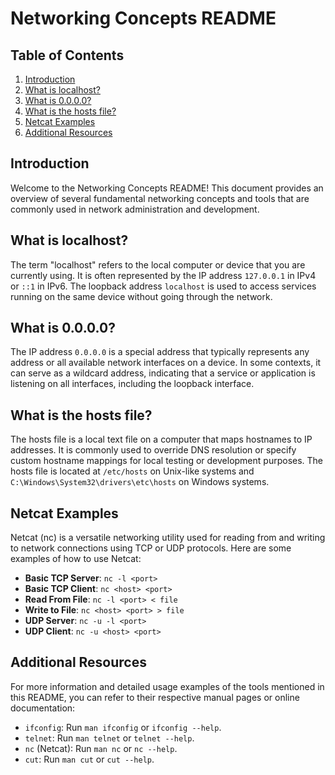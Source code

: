 # Networking Concepts README

## Table of Contents

1. [Introduction](#introduction)
2. [What is localhost?](#what-is-localhost)
3. [What is 0.0.0.0?](#what-is-0.0.0.0)
4. [What is the hosts file?](#what-is-the-hosts-file)
5. [Netcat Examples](#netcat-examples)
6. [Additional Resources](#additional-resources)

## Introduction

Welcome to the Networking Concepts README! This document provides an overview of several fundamental networking concepts and tools that are commonly used in network administration and development.

## What is localhost?

The term "localhost" refers to the local computer or device that you are currently using. It is often represented by the IP address `127.0.0.1` in IPv4 or `::1` in IPv6. The loopback address `localhost` is used to access services running on the same device without going through the network.

## What is 0.0.0.0?

The IP address `0.0.0.0` is a special address that typically represents any address or all available network interfaces on a device. In some contexts, it can serve as a wildcard address, indicating that a service or application is listening on all interfaces, including the loopback interface.

## What is the hosts file?

The hosts file is a local text file on a computer that maps hostnames to IP addresses. It is commonly used to override DNS resolution or specify custom hostname mappings for local testing or development purposes. The hosts file is located at `/etc/hosts` on Unix-like systems and `C:\Windows\System32\drivers\etc\hosts` on Windows systems.

## Netcat Examples

Netcat (nc) is a versatile networking utility used for reading from and writing to network connections using TCP or UDP protocols. Here are some examples of how to use Netcat:

- **Basic TCP Server**: `nc -l <port>`
- **Basic TCP Client**: `nc <host> <port>`
- **Read From File**: `nc -l <port> < file`
- **Write to File**: `nc <host> <port> > file`
- **UDP Server**: `nc -u -l <port>`
- **UDP Client**: `nc -u <host> <port>`

## Additional Resources

For more information and detailed usage examples of the tools mentioned in this README, you can refer to their respective manual pages or online documentation:

- `ifconfig`: Run `man ifconfig` or `ifconfig --help`.
- `telnet`: Run `man telnet` or `telnet --help`.
- `nc` (Netcat): Run `man nc` or `nc --help`.
- `cut`: Run `man cut` or `cut --help`.

